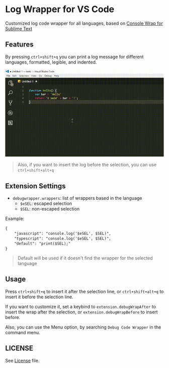 # Log Wrapper for VS Code

Customized log code wrapper for all languages, based on [Console Wrap for Sublime Text](https://github.com/unknownuser88/consolewrap)

## Features

By pressing `ctrl+shift+q` you can print a log message for different languages, formatted, legible, and indented.

![Demonstration](https://github.com/chrisvltn/vs-code-log-wrapper/raw/master/images/demo.gif)

> Also, if you want to insert the log before the selection, you can use `ctrl+shift+alt+q`

## Extension Settings

- `debugwrapper.wrappers`: list of wrappers based in the language
    - `$eSEL`: escaped selection
    - `$SEL`: non-escaped selection

Example:

    {
        "javascript": "console.log('$eSEL', $SEL)",
        "typescript": "console.log('$eSEL', $SEL)",
        "default": "print($SEL);"
    }

> Default will be used if it doesn't find the wrapper for the selected language

## Usage
Press `ctrl+shift+q` to insert it after the selection line, or `ctrl+shift+alt+q` to insert it before the selection line.

If you want to customize it, set a keybind to `extension.debugWrapAfter` to insert the wrap after the selection, or `extension.debugWrapBefore` to insert before.

Also, you can use the Menu option, by searching `Debug Code Wrapper` in the command menu.

## LICENSE
See [License](https://github.com/chrisvltn/vs-code-log-wrapper/blob/master/LICENSE) file.
